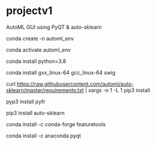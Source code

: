 # projectv1
AutoML GUI using PyQT &amp; auto-sklearn

conda create -n automl_env

conda activate automl_env

conda install python=3.8

conda install gxx_linux-64 gcc_linux-64 swig

curl https://raw.githubusercontent.com/automl/auto-sklearn/master/requirements.txt | xargs -n 1 -L 1 pip3 install 

pyp3 install pyfr

pip3 install auto-sklearn

conda install -c conda-forge featuretools

conda install -c anaconda pyqt
